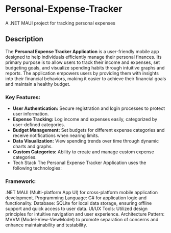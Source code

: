 # Personal-Expense-Tracker
A .NET MAUI project for tracking personal expenses
## Description
The **Personal Expense Tracker Application** is a user-friendly mobile app designed to help individuals efficiently manage their personal finances. Its primary purpose is to allow users to track their income and expenses, set budgeting goals, and visualize spending habits through intuitive graphs and reports. The application empowers users by providing them with insights into their financial behaviors, making it easier to achieve their financial goals and maintain a healthy budget.
### Key Features:
- **User Authentication:** Secure registration and login processes to protect user information.
- **Expense Tracking:** Log income and expenses easily, categorized by user-defined categories.
- **Budget Management:** Set budgets for different expense categories and receive notifications when nearing limits.
- **Data Visualization:** View spending trends over time through dynamic charts and graphs.
- **Custom Categories:** Ability to create and manage custom expense categories.
- Tech Stack
The Personal Expense Tracker Application uses the following technologies:

### Framework:
.NET MAUI (Multi-platform App UI) for cross-platform mobile application development.
Programming Language: C# for application logic and functionality.
Database: SQLite for local data storage, ensuring offline support and quick access to user data.
UI/UX Tools: Utilized design principles for intuitive navigation and user experience.
Architecture Pattern: MVVM (Model-View-ViewModel) to promote separation of concerns and enhance maintainability and testability.
